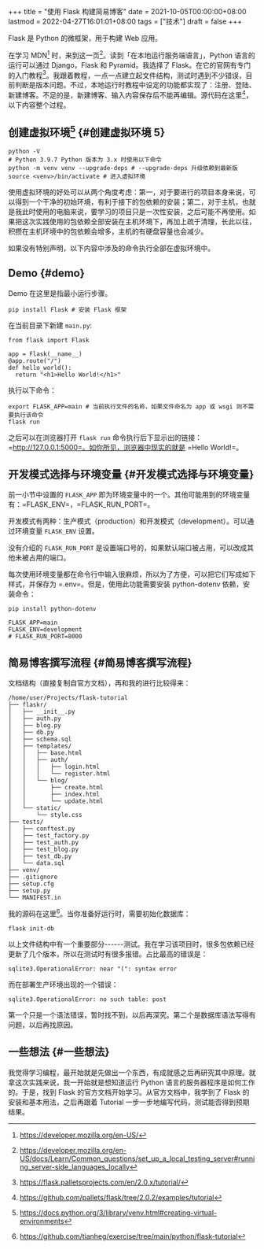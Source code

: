 +++
title = "使用 Flask 构建简易博客"
date = 2021-10-05T00:00:00+08:00
lastmod = 2022-04-27T16:01:01+08:00
tags = ["技术"]
draft = false
+++

Flask 是 Python 的微框架，用于构建 Web 应用。

在学习 MDN[^fn:1]
时，来到这一页[^fn:2]。读到「在本地运行服务端语言」，Python
语言的运行可以通过 Django，Flask 和 Pyramid。我选择了
Flask。在它的官网有专门的入门教程[^fn:3]。我跟着教程，一点一点建立起文件结构，测试时遇到不少错误，目前判断是版本问题。不过，本地运行时教程中设定的功能都实现了：注册、登陆、新建博客。不足的是，新建博客、输入内容保存后不能再编辑。源代码在这里[^fn:4]，以下内容整个过程。

## 创建虚拟环境[^fn:5] {#创建虚拟环境 5}

```text
python -V
# Python 3.9.7 Python 版本为 3.x 时使用以下命令
python -m venv venv --upgrade-deps # --upgrade-deps 升级依赖到最新版
source <venv>/bin/activate # 进入虚拟环境
```

使用虚拟环境的好处可以从两个角度考虑：第一，对于要进行的项目本身来说，可以得到一个干净的初始环境，有利于接下的包依赖的安装；第二，对于主机，也就是我此时使用的电脑来说，要学习的项目只是一次性安装，之后可能不再使用。如果把这次实践使用的包依赖全部安装在主机环境下，再加上疏于清理，长此以往，积攒在主机环境中的包依赖会增多，主机的有硬盘容量也会减少。

如果没有特别声明，以下内容中涉及的命令执行全部在虚拟环境中。

## Demo {#demo}

Demo 在这里是指最小运行步骤。

```text
pip install Flask # 安装 Flask 框架
```

在当前目录下新建 `main.py`:

```text
from flask import Flask

app = Flask(__name__)
@app.route("/")
def hello_world():
  return "<h1>Hello World!</h1>"
```

执行以下命令：

```text
export FLASK_APP=main # 当前执行文件的名称，如果文件命名为 app 或 wsgi 则不需要执行该命令
flask run
```

之后可以在浏览器打开 `flask run`
命令执行后下显示出的链接：=<http://127.0.0.1:5000=。如你所见，浏览器中现实的就是>
=Hello World!=。

## 开发模式选择与环境变量 {#开发模式选择与环境变量}

前一小节中设置的 `FLASK_APP`
即为环境变量中的一个。其他可能用到的环境变量有：=FLASK_ENV=，=FLASK_RUN_PORT=。

开发模式有两种：生产模式（production）和开发模式（development）。可以通过环境变量
`FLASK_ENV` 设置。

没有介绍的 `FLASK_RUN_PORT`
是设置端口号的，如果默认端口被占用，可以改成其他未被占用的端口。

每次使用环境变量都在命令行中输入很麻烦，所以为了方便，可以把它们写成如下样式，并保存为
=.env=。但是，使用此功能需要安装 python-dotenv 依赖，安装命令：

```text
pip install python-dotenv
```

```text
FLASK_APP=main
FLASK_ENV=development
# FLASK_RUN_PORT=8000
```

## 简易博客撰写流程 {#简易博客撰写流程}

文档结构（直接复制自官方文档），再和我的进行比较得来：

```text
/home/user/Projects/flask-tutorial
├── flaskr/
│   ├── __init__.py
│   ├── auth.py
│   ├── blog.py
│   ├── db.py
│   ├── schema.sql
│   ├── templates/
│   │   ├── base.html
│   │   ├── auth/
│   │   │   ├── login.html
│   │   │   └── register.html
│   │   └── blog/
│   │       ├── create.html
│   │       ├── index.html
│   │       └── update.html
│   └── static/
│       └── style.css
├── tests/
│   ├── conftest.py
│   ├── test_factory.py
│   ├── test_auth.py
│   ├── test_blog.py
│   ├── test_db.py
│   └── data.sql
├── venv/
├── .gitignore
├── setup.cfg
├── setup.py
└── MANIFEST.in
```

我的源码在这里[^fn:6]。当你准备好运行时，需要初始化数据库：

```text
flask init-db
```

以上文件结构中有一个重要部分------测试。我在学习该项目时，很多包依赖已经更新了几个版本，所以在测试时有很多报错。占比最高的错误是：

```text
sqlite3.OperationalError: near "(": syntax error
```

而在部署生产环境出现的一个错误：

```text
sqlite3.OperationalError: no such table: post
```

第一个只是一个语法错误，暂时找不到，以后再深究。第二个是数据库语法写得有问题，以后再找原因。

## 一些想法 {#一些想法}

我觉得学习编程，最开始就是先做出一个东西，有成就感之后再研究其中原理。就拿这次实践来说，我一开始就是想知道运行
Python 语言的服务器程序是如何工作的。于是，找到 Flask
的官方文档开始学习。从官方文档中，我学到了 Flask
的安装和基本用法，之后再跟着 Tutorial
一步一步地编写代码，测试能否得到预期结果。

[^fn:1]: <https://developer.mozilla.org/en-US/>
[^fn:2]: <https://developer.mozilla.org/en-US/docs/Learn/Common_questions/set_up_a_local_testing_server#running_server-side_languages_locally>
[^fn:3]: <https://flask.palletsprojects.com/en/2.0.x/tutorial/>
[^fn:4]: <https://github.com/pallets/flask/tree/2.0.2/examples/tutorial>
[^fn:5]: <https://docs.python.org/3/library/venv.html#creating-virtual-environments>
[^fn:6]: <https://github.com/tianheg/exercise/tree/main/python/flask-tutorial>
